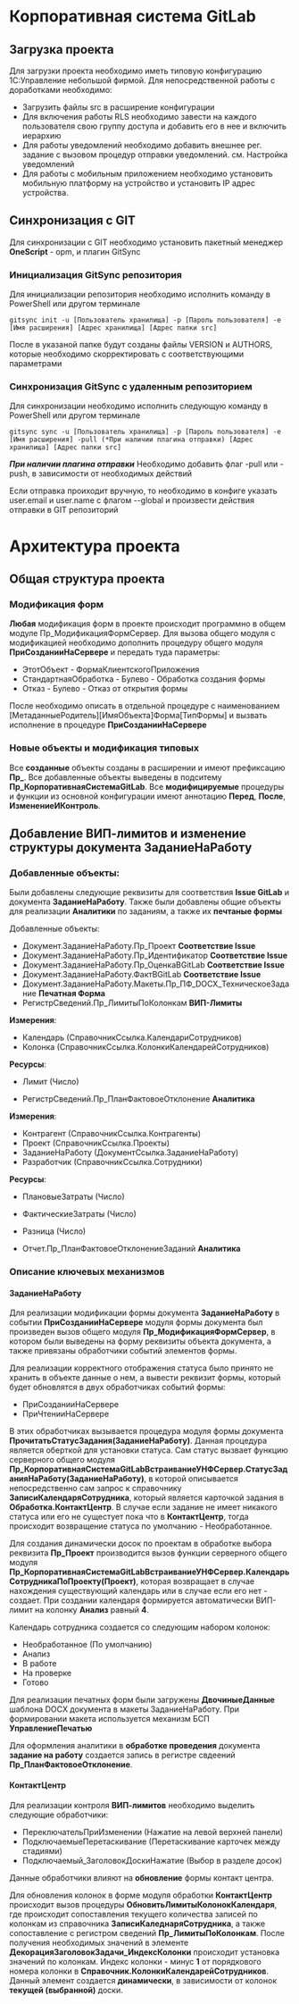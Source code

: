 # Корпоративная система GitLab


## Загрузка проекта

Для загрузки проекта необходимо иметь типовую конфигурацию 1С:Управление небольшой фирмой.
Для непосредственной работы с доработками необходимо:
- Загрузить файлы src в расширение конфигурации
- Для включения работы RLS необходимо завести на каждого пользователя свою группу доступа и добавить его в нее и включить иерархию
- Для работы уведомлений необходимо добавить внешнее рег. задание с вызовом процедур отправки уведомлений. см. Настройка уведомлений
- Для работы с мобильным приложением необходимо установить мобильную платформу на устройство и установить IP адрес устройства.

## Синхронизация с GIT

Для синхронизации с GIT необходимо установить пакетный менеджер **OneScript** - opm, и плагин GitSync

### Инициализация GitSync репозитория

Для инициализации репозитория необходимо исполнить команду в PowerShell или другом терминале

```
gitsync init -u [Пользователь хранилища] -p [Пароль пользователя] -e [Имя расширения] [Адрес хранилища] [Адрес папки src]
```
После в указаной папке будут созданы файлы VERSION и AUTHORS, которые необходимо скорректировать с соответствующими параметрами

### Синхронизация GitSync с удаленным репозиторием

Для синхронизации необходимо исполнить следующую команду в PowerShell или другом терминале

```
gitsync sync -u [Пользователь хранилища] -p [Пароль пользователя] -e [Имя расширения] -pull (*При наличии плагина отправки) [Адрес хранилища] [Адрес папки src]
```
***При наличии плагина отправки***
Необходимо добавить флаг -pull или -push, в зависимости от необходимых действий

Если отправка проиходит вручную, то необходимо в конфиге указать user.email и user.name с флагом --global
и произвести действия отправки в GIT репозиторий

# Архитектура проекта

## Общая структура проекта

### Модификация форм

**Любая** модификация форм в проекте происходит программно в общем модуле Пр_МодификацияФормСервер.
Для вызова общего модуля с модификацией необходимо дополнить процедуру общего модуля **ПриСозданииНаСервере** и передать туда параметры:

- ЭтотОбъект - ФормаКлиентскогоПриложения
- СтандартнаяОбработка - Булево - Обработка создания формы
- Отказ - Булево - Отказ от открытия формы

После необходимо описать в отдельной процедуре с наименованием [МетаданныеРодитель][ИмяОбъекта]Форма[ТипФормы] и вызвать исполнение в процедуре **ПриСозданииНаСервере**

### Новые объекты и модификация типовых

Все **созданные** объекты созданы в расширении и имеют префиксацию **Пр_**. Все добавленные объекты выведены в подситему **Пр_КорпоративнаяСистемаGitLab**.
Все **модифицируемые** процедуры и функции из основной конфигурации имеют аннотацию **Перед**, **После**, **ИзменениеИКонтроль**.

## Добавление ВИП-лимитов и изменение структуры документа ЗаданиеНаРаботу

### Добавленные объекты:

Были добавлены следующие реквизиты для соответствия **Issue GitLab** и документа **ЗаданиеНаРаботу**.
Также были добавлены общие объекты для реализации **Аналитики** по заданиям, а также их **печтаные формы**

Добавленные объекты:
- Документ.ЗаданиеНаРаботу.Пр_Проект **Соответствие Issue**
- Документ.ЗаданиеНаРаботу.Пр_Идентификатор **Соответствие Issue**
- Документ.ЗаданиеНаРаботу.Пр_ОценкаВGitLab **Соответствие Issue**
- Документ.ЗаданиеНаРаботу.ФактВGitLab **Соответствие Issue**
- Документ.ЗаданиеНаРаботу.Макеты.Пр_ПФ_DOCX_ТехническоеЗадание **Печатная Форма**
- РегистрСведений.Пр_ЛимитыПоКолонкам **ВИП-Лимиты**

**Измерения**:
- Календарь (СправочникСсылка.КалендариСотрудников)
- Колонка (СправочникСсылка.КолонкиКалендарейСотрудников)

**Ресурсы**:
- Лимит (Число)

- РегистрСведений.Пр_ПланФактовоеОтклонение **Аналитика**

**Измерения**:
- Контрагент (СправочникСсылка.Контрагенты)
- Проект (СправочникСсылка.Проекты)
- ЗаданиеНаРаботу (ДокументСсылка.ЗаданиеНаРаботу)
- Разработчик (СправочникСсылка.Сотрудники)

**Ресурсы**:
- ПлановыеЗатраты (Число)
- ФактическиеЗатраты (Число)
- Разница (Число)

- Отчет.Пр_ПланФактовоеОтклонениеЗаданий **Аналитика**


### Описание ключевых механизмов

#### ЗаданиеНаРаботу

Для реализации модификации формы документа **ЗаданиеНаРаботу** в событии **ПриСозданииНаСервере** модуля формы документа был произведен вызов общего модуля **Пр_МодификацияФормСервер**, в котором были выведены на форму реквизиты объекта документа, а также привязаны обработчики событий элементов формы.

Для реализации корректного отображения статуса было принято не хранить в объекте данные о нем, а вывести реквизит формы, который будет обновлятся в двух обработчиках событий формы:
- ПриСозданииНаСервере
- ПриЧтенииНаСервере

В этих обработчиках вызывается процедура модуля формы документа **ПрочитатьСтатусЗадания(ЗаданиеНаРаботу)**. Данная процедура является оберткой для установки статуса. Сам статус вызвает функцию серверного общего модуля **Пр_КорпоративнаяСистемаGitLabВстраиваниеУНФСервер.СтатусЗаданияНаРаботу(ЗаданиеНаРаботу)**, в которой описывается непосредственно сам запрос к справочнику **ЗаписиКалендаряСотрудника**, который является карточкой задания в **Обработка.КонтактЦентр**. В случае если задание не имеет никакого статуса или его не сущестует пока что в **КонтактЦентр**, тогда происходит возвращение статуса по умолчанию - Необработанное.

Для создания динамически досок по проектам в обработке выбора реквизита **Пр_Проект** производится вызов функции серверного общего модуля **Пр_КорпоративнаяСистемаGitLabВстраиваниеУНФСервер.КалендарьСотрудникаПоПроекту(Проект)**, которая возвращает в случае нахождения существующий календарь или в случае если его нет - создает. При создании календаря формируется автоматически ВИП-лимит на колонку **Анализ** равный **4**.

Календарь сотрудника создается со следующим набором колонок:
- Необработанное (По умолчанию)
- Анализ
- В работе
- На проверке
- Готово
 
Для реализации печатных форм были загружены **ДвочиныеДанные** шаблона DOCX документа в макеты ЗаданиеНаРаботу. При формировании макета используется механизм БСП **УправлениеПечатью**

Для оформления аналитики в **обработке проведения** документа **задание на работу** создается запись в регистре свдеений **Пр_ПланФактовоеОтклонение**.

#### КонтактЦентр

Для реализации контроля **ВИП-лимитов** необходимо выделить следующие обработчики:
- ПереключательПриИзменении (Нажатие на левой верхней панели)
- ПодключаемыеПеретаскивание (Перетаскивание карточек между стадиями)
- Подключаемый_ЗаголовокДоскиНажатие (Выбор в разделе досок)

Данные обработчики влияют на **обновление** формы контакт центра.

Для обновления колонок в форме модуля обработки **КонтактЦентр** происходит вызов процедуры **ОбновитьЛимитыКолонокКалендаря**, где происходит сопоставления текущего количества записей по колонкам из справочника **ЗаписиКаледнаряСотрудника**, а также сопоставление с регистром сведений **Пр_ЛимитыПоКолонкам**. После получения необходимых значений в элементе **ДекорацияЗаголовокЗадачи_ИндексКолонки** происходит установка значений по колонкам. Индекс колонки - минус **1** от порядкового номера колонки в **Справочник.КолонкиКалендарейСотрудников**. Данный элемент создается **динамически**, в зависимости от колонок **текущей (выбранной)** доски.